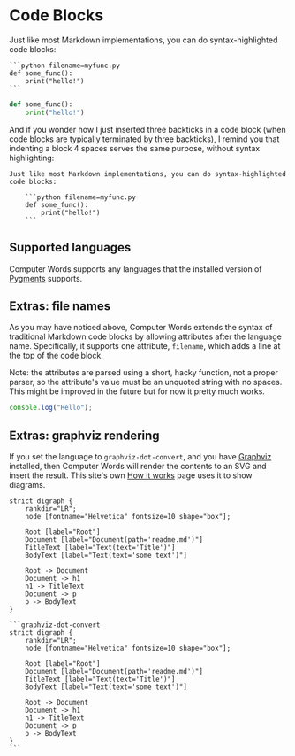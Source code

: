 # Code Blocks

Just like most Markdown implementations, you can do syntax-highlighted
code blocks:

    ```python filename=myfunc.py
    def some_func():
        print("hello!")
    ```

```python filename=myfunc.py
def some_func():
    print("hello!")
```

And if you wonder how I just inserted three backticks in a code block (when
code blocks are typically terminated by three backticks), I remind you that
indenting a block 4 spaces serves the same purpose, without syntax
highlighting:

 
    Just like most Markdown implementations, you can do syntax-highlighted
    code blocks:

        ```python filename=myfunc.py
        def some_func():
            print("hello!")
        ```

## Supported languages

Computer Words supports any languages that the installed version of
[Pygments](http://pygments.org/) supports.

## Extras: file names

As you may have noticed above, Computer Words extends the syntax of traditional
Markdown code blocks by allowing attributes after the language name.
Specifically, it supports one attribute, `filename`, which adds a line at the
top of the code block.

Note: the attributes are parsed using a short, hacky function, not a proper
parser, so the attribute's value must be an unquoted string with no spaces.
This might be improved in the future but for now it pretty much works.

```js filename=logSomething.js
console.log("Hello");
```

## Extras: graphviz rendering

If you set the language to `graphviz-dot-convert`, and you have
[Graphviz](http://www.graphviz.org/) installed, then Computer Words will
render the contents to an SVG and insert the result. This site's own
[How it works](how_it_works.html) page uses it to show diagrams.


```graphviz-dot-convert
strict digraph {
    rankdir="LR";
    node [fontname="Helvetica" fontsize=10 shape="box"];

    Root [label="Root"]
    Document [label="Document(path='readme.md')"]
    TitleText [label="Text(text='Title')"]
    BodyText [label="Text(text='some text')"]

    Root -> Document
    Document -> h1
    h1 -> TitleText
    Document -> p
    p -> BodyText
}
```

    ```graphviz-dot-convert
    strict digraph {
        rankdir="LR";
        node [fontname="Helvetica" fontsize=10 shape="box"];

        Root [label="Root"]
        Document [label="Document(path='readme.md')"]
        TitleText [label="Text(text='Title')"]
        BodyText [label="Text(text='some text')"]

        Root -> Document
        Document -> h1
        h1 -> TitleText
        Document -> p
        p -> BodyText
    }
    ```
